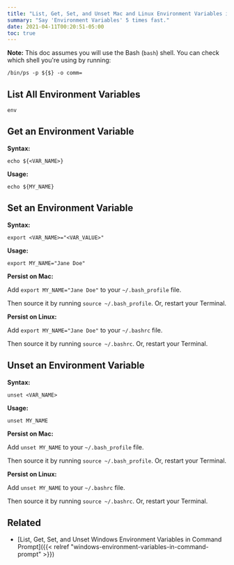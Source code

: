 ```yaml
---
title: "List, Get, Set, and Unset Mac and Linux Environment Variables in Terminal"
summary: "Say 'Environment Variables' 5 times fast."
date: 2021-04-11T00:20:51-05:00
toc: true
---
```


**Note:** This doc assumes you will use the Bash (`bash`) shell. You can check which shell you're using by running:

```
/bin/ps -p ${$} -o comm=
```

## List All Environment Variables

```
env
```

## Get an Environment Variable

**Syntax:**

```
echo ${<VAR_NAME>}
```

**Usage:**

```
echo ${MY_NAME}
```

## Set an Environment Variable

**Syntax:**

```
export <VAR_NAME>="<VAR_VALUE>"
```

**Usage:**

```
export MY_NAME="Jane Doe"
```

**Persist on Mac:**

Add `export MY_NAME="Jane Doe"` to your `~/.bash_profile` file.

Then source it by running `source ~/.bash_profile`. Or, restart your Terminal.

**Persist on Linux:**

Add `export MY_NAME="Jane Doe"` to your `~/.bashrc` file.

Then source it by running `source ~/.bashrc`. Or, restart your Terminal.

## Unset an Environment Variable

**Syntax:**

```
unset <VAR_NAME>
```

**Usage:**

```
unset MY_NAME
```

**Persist on Mac:**

Add `unset MY_NAME` to your `~/.bash_profile` file.

Then source it by running `source ~/.bash_profile`. Or, restart your Terminal.

**Persist on Linux:**

Add `unset MY_NAME` to your `~/.bashrc` file.

Then source it by running `source ~/.bashrc`. Or, restart your Terminal.

## Related

- [List, Get, Set, and Unset Windows Environment Variables in Command Prompt]({{< relref "windows-environment-variables-in-command-prompt" >}})
